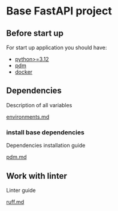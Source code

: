 # Base FastAPI project

## Before start up

For start up application you should have:

- [python>=3.12](https://www.python.org/downloads/)
- [pdm](https://pdm-project.org/latest/)
- [docker](https://www.docker.com/products/docker-desktop/)

## Dependencies

Description of all variables

[environments.md](https://github.com/DzmitryZhybryk/base_fastapi_project/blob/main/docs/environments.md?plain=1)

### install base dependencies

Dependencies installation guide

[pdm.md](https://github.com/DzmitryZhybryk/base_fastapi_project/blob/main/docs/pdm.md?plain=1)

## Work with linter

Linter guide

[ruff.md](https://bitbucket.corp.tass.ru/scm/ta/back.git/blob/main/ruff.md?plain=1)

